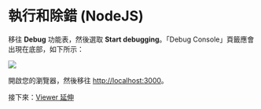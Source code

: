 # 執行和除錯 (NodeJS)

移往 **Debug** 功能表，然後選取 **Start debugging**。「Debug Console」頁籤應會出現在底部，如下所示：

![](_media/nodejs/vs_code_debug.png) 

開啟您的瀏覽器，然後移往 [http://localhost:3000](http://localhost:3000)。

接下來：[Viewer 延伸](/zh-TW/tutorials/extensions)